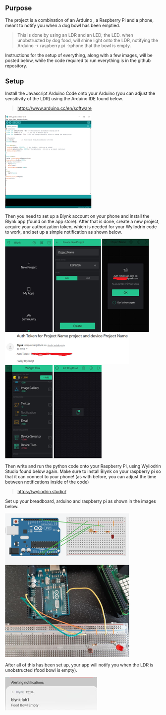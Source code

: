 ## **Purpose**
The project is a combination of an Arduino , a Raspberry Pi and a phone, meant to notify you when a dog bowl has been emptied. 
>This is done by using an LDR and an LED; the LED. when unobstructed by dog food, will shine light onto the LDR, notifying the Arduino -> raspberry pi ->phone that the bowl is empty.

 Instructions for the setup of everything, along with a few images, will be posted below, while the code required to run everything is in the github repository.
## **Setup**
Install the Javascript Arduino Code onto your Arduino (you can adjust the sensitivity of the LDR) using the Arduino IDE found below.
>https://www.arduino.cc/en/software

![plot](https://github.com/20094523/project2/blob/master/images/arduino.png "Arduino Code")


Then you need to set up a Blynk account on your phone and install the Blynk app (found on the app store). After that is done, create a new project, acquire your authorization token, which is needed for your Wyliodrin code to work, and set up a simple notification as shown below.

![plot](https://github.com/20094523/project2/blob/master/images/blynk1.png "blynk1")
![plot](https://github.com/20094523/project2/blob/master/images/blynk2.png "blynk2")
![plot](https://github.com/20094523/project2/blob/master/images/blynk5.png "blynk3")
![plot](https://github.com/20094523/project2/blob/master/images/blynkemail.png "email")
![plot](https://github.com/20094523/project2/blob/master/images/blynk3.png "blynk4")
![plot](https://github.com/20094523/project2/blob/master/images/blynk4.png "blynk5")

Then write and run the python code onto your Raspberry Pi, using Wyliodrin Studio found below again. Make sure to install Blynk on your raspberry pi so that it can connect to your phone! (as with before, you can adjust the time between notifications inside of the code)
>   https://wyliodrin.studio/

Set up your breadboard, arduino and raspberry pi as shown in the images below.

![plot](https://github.com/20094523/project2/blob/master/images/breadboard1.png "Diagram")
![plot](https://github.com/20094523/project2/blob/master/images/breadboard2.png "Real Life Example")

After all of this has been set up, your app will notify you when the LDR is unobstructed (food bowl is empty).

![plot](https://github.com/20094523/project2/blob/master/images/final.png "Notification Working")
